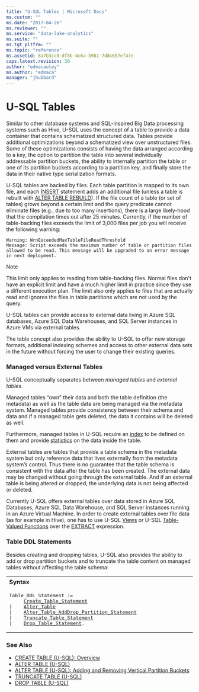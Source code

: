 ```yaml
---
title: "U-SQL Tables | Microsoft Docs"
ms.custom: ""
ms.date: "2017-04-26"
ms.reviewer: ""
ms.service: "data-lake-analytics"
ms.suite: ""
ms.tgt_pltfrm: ""
ms.topic: "reference"
ms.assetid: 8a7b3cc8-df8b-4c6a-b981-7d8c657ef47e
caps.latest.revision: 30
author: "edmacauley"
ms.author: "edmaca"
manager: "jhubbard"
---
```

# U-SQL Tables
Similar to other database systems and SQL-inspired Big Data processing systems such as Hive, U-SQL uses the concept of a table to provide a data container that contains schematized structured data. Tables provide additional optimizations beyond a schematized view over unstructured files. Some of these optimizations consists of having the data arranged according to a key, the option to partition the table into several individually addressable partition buckets, the ability to internally partition the table or one of its partition buckets according to a partition key, and finally store the data in their native type serialization formats.   

U-SQL tables are backed by files. Each table partition is mapped to its own file, and each [INSERT](insert-u-sql.md) statement adds an additional file (unless a table is rebuilt with [ALTER TABLE REBUILD](alter-table-u-sql.md)).  If the file count of a table (or set of tables) grows beyond a certain limit and the query predicate cannot eliminate files (e.g., due to too many insertions), there is a large likely-hood that the compilation times out after 25 minutes.  Currently, if the number of table-backing files exceeds the limit of 3,000 files per job you will receive the following warning:

```   
Warning: WrnExceededMaxTableFileReadThreshold  
Message: Script exceeds the maximum number of table or partition files allowed to be read. This message will be upgraded to an error message in next deployment.
```
> [!NOTE]
> This limit only applies to reading from table-backing files. Normal files don't have an explicit limit and have a much higher limit in practice since they use a different execution plan. The limit also only applies to files that are actually read and ignores the files in table partitions which are not used by the query.
  
U-SQL tables can provide access to external data living in Azure SQL databases, Azure SQL Data Warehouses, and SQL Server instances in Azure VMs via external tables.  
  
The table concept also provides the ability to U-SQL to offer new storage formats, additional indexing schemes and access to other external data sets in the future without forcing the user to change their existing queries.  
  
### Managed versus External Tables <a name="man_ext_tabls"></a>   
U-SQL conceptually separates between *managed tables* and *external tables*.  
  
Managed tables “own” their data and both the table definition (the metadata) as well as the table data are being managed via the metadata system. Managed tables provide consistency between their schema and data and if a managed table gets deleted, the data it contains will be deleted as well.  
  
Furthermore, managed tables in U-SQL require an [index](u-sql-indexes.md) to be defined on them and provide [statistics](u-sql-statistics.md) on the data inside the table.  
  
External tables are tables that provide a table schema in the metadata system but only reference data that lives externally from the metadata system’s control. Thus there is no guarantee that the table schema is consistent with the data after the table has been created. The external data may be changed without going through the external table. And if an external table is being altered or dropped, the underlying data is not being affected or deleted.  
  
Currently U-SQL offers external tables over data stored in Azure SQL Databases, Azure SQL Data Warehouse, and SQL Server instances running in an Azure Virtual Machine. In order to create external tables over file data (as for example in Hive), one has to use U-SQL [Views](u-sql-views.md) or U-SQL [Table-Valued Functions](u-sql-functions.md) over the [EXTRACT](extract-expression-u-sql.md) expression.  
  
### Table DDL Statements    
Besides creating and dropping tables, U-SQL also provides the ability to add or drop partition buckets and to truncate the table content on managed tables without affecting the table schema:  

<table><th align="left">Syntax</th><tr><td><pre>
Table_DDL_Statement :=                                                                                   
     <a href="create-table-u-sql-overview.md">Create_Table_Statement</a>  
|    <a href="alter-table-u-sql.md">Alter_Table</a>    
|    <a href="alter-table-u-sql-adding-and-removing-vertical-partition-buckets.md">Alter_Table_AddDrop_Partition_Statement</a>  
|    <a href="truncate-table-u-sql.md">Truncate_Table_Statement</a>
|    <a href="drop-table-u-sql.md">Drop_Table_Statement</a>.
</pre></td></tr></table>
  
### See Also  
* [CREATE TABLE (U-SQL): Overview](create-table-u-sql-overview.md)
* [ALTER TABLE (U-SQL)](alter-table-u-sql.md)
* [ALTER TABLE (U-SQL): Adding and Removing Vertical Partition Buckets](alter-table-u-sql-adding-and-removing-vertical-partition-buckets.md)
* [TRUNCATE TABLE (U-SQL)](truncate-table-u-sql.md)
* [DROP TABLE (U-SQL)](drop-table-u-sql.md)

